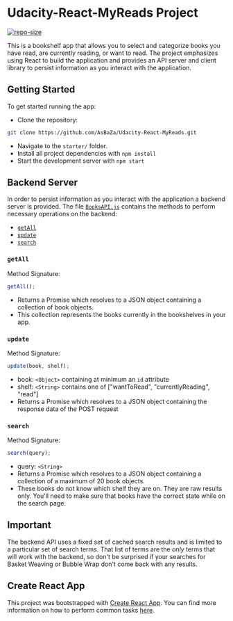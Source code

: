 # Udacity-React-MyReads Project

[![repo-size](https://img.shields.io/github/repo-size/AsBaZa/Udacity-React-MyReads?style=for-the-badge&logo=appveyor)](https://img.shields.io/github/repo-size/AsBaZa/Udacity-React-MyReads?style=for-the-badge&logo=appveyor)

This is a bookshelf app that allows you to select and categorize books you have read, are currently reading, or want to read. The project emphasizes using React to build the application and provides an API server and client library to persist information as you interact with the application.

## Getting Started

To get started running the app:

 - Clone the repository:
 ```bash
git clone https://github.com/AsBaZa/Udacity-React-MyReads.git
 ```
 - Navigate to the `starter/` folder.
 - Install all project dependencies with `npm install`
 - Start the development server with `npm start`

## Backend Server

In order to persist information as you interact with the application a backend server is provided. The file [`BooksAPI.js`](src/BooksAPI.js) contains the methods to perform necessary operations on the backend:

- [`getAll`](#getall)
- [`update`](#update)
- [`search`](#search)

### `getAll`

Method Signature:

```js
getAll();
```

- Returns a Promise which resolves to a JSON object containing a collection of book objects.
- This collection represents the books currently in the bookshelves in your app.

### `update`

Method Signature:

```js
update(book, shelf);
```

- book: `<Object>` containing at minimum an `id` attribute
- shelf: `<String>` contains one of ["wantToRead", "currentlyReading", "read"]
- Returns a Promise which resolves to a JSON object containing the response data of the POST request

### `search`

Method Signature:

```js
search(query);
```

- query: `<String>`
- Returns a Promise which resolves to a JSON object containing a collection of a maximum of 20 book objects.
- These books do not know which shelf they are on. They are raw results only. You'll need to make sure that books have the correct state while on the search page.

## Important

The backend API uses a fixed set of cached search results and is limited to a particular set of search terms. That list of terms are the _only_ terms that will work with the backend, so don't be surprised if your searches for Basket Weaving or Bubble Wrap don't come back with any results.

## Create React App

This project was bootstrapped with [Create React App](https://github.com/facebook/create-react-app). You can find more information on how to perform common tasks [here](https://github.com/facebook/create-react-app/blob/main/packages/cra-template/template/README.md).
